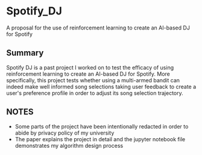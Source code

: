 # Spotify_DJ
A proposal for the use of reinforcement learning to create an AI-based DJ for Spotify
## Summary
Spotify DJ is a past project I worked on to test the efficacy of using reinforcement learning to create an AI-based DJ for Spotify. More specifically, this project tests whether using a multi-armed bandit can indeed make well informed song selections taking user feedback to create a user's preference profile in order to adjust its song selection trajectory. 

## NOTES
- Some parts of the project have been intentionally redacted in order to abide by privacy policy of my university
- The paper explains the project in detail and the jupyter notebook file demonstrates my algorithm design process
